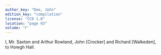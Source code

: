 ```yaml
---
author_key: "Dee, John"
edition_key: "compilation"
license: "CC0 1.0"
location: "page 93"
volume: "Ⅰ"
---
```

I, Mr. Saxton and Arthur Rowland, John [Crocker] and Richard [Walkeden], to
Howgh Hall.
